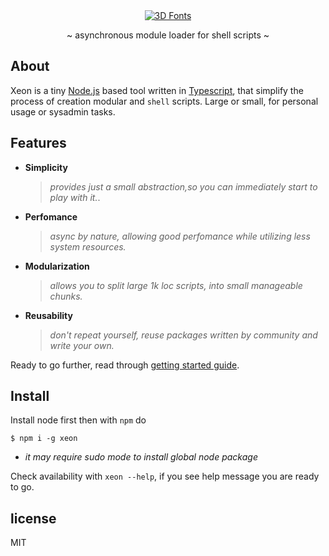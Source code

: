 <div align="center">
<a href="http://fontmeme.com/3d-fonts/"><img src="http://fontmeme.com/embed.php?text=xeon&name=cube.ttf&size=30&style_color=116111" alt="3D Fonts"></a>
<!-- <h2>~ XEON ~</h2> -->
<p>~ asynchronous module loader for shell scripts ~</p>
</div>

## About
Xeon is a tiny [Node.js]() based tool written in [Typescript](), that simplify the process of creation modular and `shell` scripts. Large or small, for personal usage or sysadmin tasks.

## Features
* **Simplicity** 
  > *provides just a small abstraction,so you can immediately start to play with it.*.

* **Perfomance**
  > *async by nature, allowing good perfomance while utilizing less system resources.*
  
* **Modularization**
  > *allows you to split large 1k loc scripts, into small manageable chunks.*
  
* **Reusability**
  > *don't repeat yourself, reuse packages written by community and write your own.*
  

Ready to go further, read through [getting started guide]().

## Install
Install node first then with `npm` do

```shell
$ npm i -g xeon
```

* *it may require sudo mode to install global node package*

Check availability with `xeon --help`, if you see help message you are ready to go.

## license
MIT
